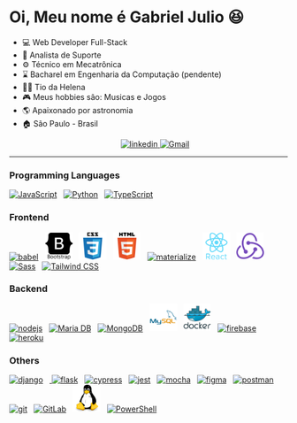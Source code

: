 # Oi, Meu nome é Gabriel Julio 😆

<div align="center">
    <div align="left" style="display: inline_block">
      <ul>
          <li> 💻 Web Developer Full-Stack </li>
          <li> 🔧 Analista de Suporte </li>
          <li> ⚙️ Técnico em Mecatrônica </li>
          <li> ⌛ Bacharel em Engenharia da Computação (pendente) </li>
          <li> 👨‍👧 Tio da Helena </li>
          <li> 🎮 Meus hobbies são: Musicas e Jogos </li>
          <li> 🌎 Apaixonado por astronomia </li>
          <li> 🏠 São Paulo - Brasil </li>
          <p align="center">
            <a 
            href="https://linkedin.com/in/gabrieljuliodefaria"
            target="_blank"
            >
            <img
            src="https://img.shields.io/badge/linkedin-%231E77B5.svg?&style=for-the-badge&logo=linkedin&logoColor=white"
            alt="linkedin"
            />
            </a>
            <a 
            href="mailto:gj.theveloper@gmail.com"
            target="_blank"
            >
            <img 
            src="https://img.shields.io/badge/Gmail-D14836?style=for-the-badge&logo=gmail&logoColor=white"
            alt="Gmail"
            />
            </a>
          </p>
      </ul>
    </div>
</div>

----

<h3 align="left">Programming Languages</h3>
<a href="https://www.javascript.com/" target="_blank"
  ><img
    src="https://profilinator.rishav.dev/skills-assets/javascript-original.svg"
    alt="JavaScript"
    height="50"
    width="50" /></a
>&nbsp&nbsp&nbsp<a href="https://www.python.org/" target="_blank"
  ><img
    src="https://profilinator.rishav.dev/skills-assets/python-original.svg"
    alt="Python"
    height="50"
    width="50" /></a
>&nbsp&nbsp&nbsp<a href="https://www.typescriptlang.org/" target="_blank"
  ><img
    src="https://profilinator.rishav.dev/skills-assets/typescript-original.svg"
    alt="TypeScript"
    height="50"
    width="50"
/></a>
<h3 align="left">Frontend</h3>
<a href="https://babeljs.io/" target="_blank" rel="noreferrer"
  ><img
    src="https://www.svgrepo.com/show/353468/babel.svg"
    alt="babel"
    width="50"
    height="50" /></a
>&nbsp&nbsp&nbsp<a href="https://getbootstrap.com" target="_blank" rel="noreferrer"
  ><img
    src="https://raw.githubusercontent.com/devicons/devicon/master/icons/bootstrap/bootstrap-plain-wordmark.svg"
    alt="bootstrap"
    width="50"
    height="50" /></a
>&nbsp&nbsp&nbsp<a href="https://www.w3schools.com/css/" target="_blank" rel="noreferrer"
  ><img
    src="https://raw.githubusercontent.com/devicons/devicon/master/icons/css3/css3-original-wordmark.svg"
    alt="css3"
    width="50"
    height="50" /></a
>&nbsp&nbsp&nbsp<a href="https://www.w3.org/html/" target="_blank" rel="noreferrer"
  ><img
    src="https://raw.githubusercontent.com/devicons/devicon/master/icons/html5/html5-original-wordmark.svg"
    alt="html5"
    width="50"
    height="50" /></a
>&nbsp&nbsp&nbsp<a href="https://materializecss.com/" target="_blank" rel="noreferrer"
  ><img
    src="https://raw.githubusercontent.com/prplx/svg-logos/5585531d45d294869c4eaab4d7cf2e9c167710a9/svg/materialize.svg"
    alt="materialize"
    width="50"
    height="50" /></a
>&nbsp&nbsp&nbsp<a href="https://reactjs.org/" target="_blank" rel="noreferrer"
  ><img
    src="https://raw.githubusercontent.com/devicons/devicon/master/icons/react/react-original-wordmark.svg"
    alt="react"
    width="50"
    height="50" /></a
>&nbsp&nbsp&nbsp<a href="https://redux.js.org" target="_blank" rel="noreferrer"
  ><img
    src="https://raw.githubusercontent.com/devicons/devicon/master/icons/redux/redux-original.svg"
    alt="redux"
    width="50"
    height="50" /></a
>&nbsp&nbsp&nbsp<a href="https://sass-lang.com/" target="_blank"
  ><img
    src="https://profilinator.rishav.dev/skills-assets/sass-original.svg"
    alt="Sass"
    height="50"
    width="50" /></a
>&nbsp&nbsp&nbsp<a href="https://www.tailwindcss.com/" target="_blank"
  ><img
    src="https://profilinator.rishav.dev/skills-assets/tailwindcss.svg"
    alt="Tailwind CSS"
    height="50"
    width="50"
/></a>
<h3 align="left">Backend</h3>
<a href="https://nodejs.org" target="_blank" rel="noreferrer"
  ><img
    src="https://www.svgrepo.com/show/354119/nodejs-icon.svg"
    alt="nodejs"
    width="50"
    height="50" /></a
>&nbsp&nbsp&nbsp<a href="https://mariadb.org/" target="_blank"
  ><img
    src="https://profilinator.rishav.dev/skills-assets/mariadb.png"
    alt="Maria DB"
    height="50"
    width="50" /></a
>&nbsp&nbsp&nbsp<a href="https://www.mongodb.com/" target="_blank"
  ><img
    src="https://profilinator.rishav.dev/skills-assets/mongodb-original-wordmark.svg"
    alt="MongoDB"
    height="50"
    width="50" /></a
>&nbsp&nbsp&nbsp<a href="https://www.mysql.com/" target="_blank" rel="noreferrer"
  ><img
    src="https://raw.githubusercontent.com/devicons/devicon/master/icons/mysql/mysql-original-wordmark.svg"
    alt="mysql"
    width="50"
    height="50" /></a
>&nbsp&nbsp&nbsp<a href="https://www.docker.com/" target="_blank" rel="noreferrer"
  ><img
    src="https://raw.githubusercontent.com/devicons/devicon/master/icons/docker/docker-original-wordmark.svg"
    alt="docker"
    width="50"
    height="50" /></a
>&nbsp&nbsp&nbsp<a href="https://firebase.google.com/" target="_blank" rel="noreferrer"
  ><img
    src="https://www.vectorlogo.zone/logos/firebase/firebase-icon.svg"
    alt="firebase"
    width="50"
    height="50" /></a
>&nbsp&nbsp&nbsp<a href="https://heroku.com" target="_blank" rel="noreferrer"
  ><img
    src="https://www.vectorlogo.zone/logos/heroku/heroku-icon.svg"
    alt="heroku"
    width="50"
    height="50"
/></a>

<h3 align="left">Others</h3>
<a href="https://www.djangoproject.com/" target="_blank" rel="noreferrer">
  <img
    src="https://cdn.worldvectorlogo.com/logos/django.svg"
    alt="django"
    width="50"
    height="50" /></a
>&nbsp&nbsp&nbsp<a href="https://flask.palletsprojects.com/" target="_blank" rel="noreferrer">
  <img
    src="https://www.vectorlogo.zone/logos/pocoo_flask/pocoo_flask-icon.svg"
    alt="flask"
    width="50"
    height="50" /></a
>&nbsp&nbsp&nbsp<a href="https://www.cypress.io" target="_blank" rel="noreferrer"
  ><img
    src="https://www.svgrepo.com/show/353630/cypress.svg"
    alt="cypress"
    width="50"
    height="50" /></a
>&nbsp&nbsp&nbsp<a href="https://jestjs.io" target="_blank" rel="noreferrer"
  ><img
    src="https://www.vectorlogo.zone/logos/jestjsio/jestjsio-icon.svg"
    alt="jest"
    width="50"
    height="50" /></a
>&nbsp&nbsp&nbsp<a href="https://mochajs.org" target="_blank" rel="noreferrer"
  ><img
    src="https://www.vectorlogo.zone/logos/mochajs/mochajs-icon.svg"
    alt="mocha"
    width="50"
    height="50" /></a
>&nbsp&nbsp&nbsp<a href="https://www.figma.com/" target="_blank" rel="noreferrer"
  ><img
    src="https://www.vectorlogo.zone/logos/figma/figma-icon.svg"
    alt="figma"
    width="50"
    height="50" /></a
>&nbsp&nbsp&nbsp<a href="https://postman.com" target="_blank" rel="noreferrer"
  ><img
    src="https://www.vectorlogo.zone/logos/getpostman/getpostman-icon.svg"
    alt="postman"
    width="50"
    height="50" /></a
>&nbsp&nbsp&nbsp<a href="https://git-scm.com/" target="_blank" rel="noreferrer"
  ><img
    src="https://www.vectorlogo.zone/logos/git-scm/git-scm-icon.svg"
    alt="git"
    width="50"
    height="50" /></a
>&nbsp&nbsp&nbsp<a href="https://about.gitlab.com/" target="_blank"
  ><img
    src="https://www.svgrepo.com/show/373625/gitlab.svg"
    alt="GitLab"
    height="50"
    width="50" /></a
>&nbsp&nbsp&nbsp<a href="https://www.linux.org/" target="_blank" rel="noreferrer"
  ><img
    src="https://raw.githubusercontent.com/devicons/devicon/master/icons/linux/linux-original.svg"
    alt="linux"
    width="50"
    height="50" /></a
>&nbsp&nbsp&nbsp<a href="https://docs.microsoft.com/en-us/powershell/" target="_blank"
  ><img
    src="https://profilinator.rishav.dev/skills-assets/powershell.png"
    alt="PowerShell"
    height="50"
    width="50"
/></a>
